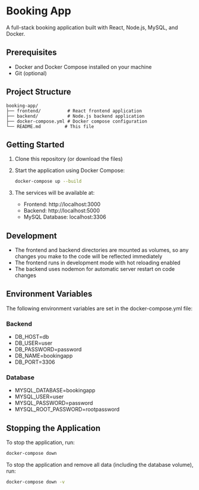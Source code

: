 # Booking App

A full-stack booking application built with React, Node.js, MySQL, and Docker.

## Prerequisites

- Docker and Docker Compose installed on your machine
- Git (optional)

## Project Structure

```
booking-app/
├── frontend/          # React frontend application
├── backend/           # Node.js backend application
├── docker-compose.yml # Docker compose configuration
└── README.md         # This file
```

## Getting Started

1. Clone this repository (or download the files)

2. Start the application using Docker Compose:
   ```bash
   docker-compose up --build
   ```

3. The services will be available at:
   - Frontend: http://localhost:3000
   - Backend: http://localhost:5000
   - MySQL Database: localhost:3306

## Development

- The frontend and backend directories are mounted as volumes, so any changes you make to the code will be reflected immediately
- The frontend runs in development mode with hot reloading enabled
- The backend uses nodemon for automatic server restart on code changes

## Environment Variables

The following environment variables are set in the docker-compose.yml file:

### Backend
- DB_HOST=db
- DB_USER=user
- DB_PASSWORD=password
- DB_NAME=bookingapp
- DB_PORT=3306

### Database
- MYSQL_DATABASE=bookingapp
- MYSQL_USER=user
- MYSQL_PASSWORD=password
- MYSQL_ROOT_PASSWORD=rootpassword

## Stopping the Application

To stop the application, run:
```bash
docker-compose down
```

To stop the application and remove all data (including the database volume), run:
```bash
docker-compose down -v
``` 